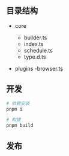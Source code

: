 ## 目录结构

- core

  - builder.ts
  - index.ts
  - schedule.ts
  - type.d.ts

- plugins
  -browser.ts

## 开发

```sh
# 依赖安装
pnpm i

# 构建
pnpm build
```

## 发布
